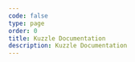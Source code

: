 ```yaml
---
code: false
type: page
order: 0
title: Kuzzle Documentation
description: Kuzzle Documentation
---
```


<Home :kuzzleMajor="1"/>
